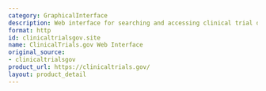 ```yaml
---
category: GraphicalInterface
description: Web interface for searching and accessing clinical trial data
format: http
id: clinicaltrialsgov.site
name: ClinicalTrials.gov Web Interface
original_source:
- clinicaltrialsgov
product_url: https://clinicaltrials.gov/
layout: product_detail
---
```

